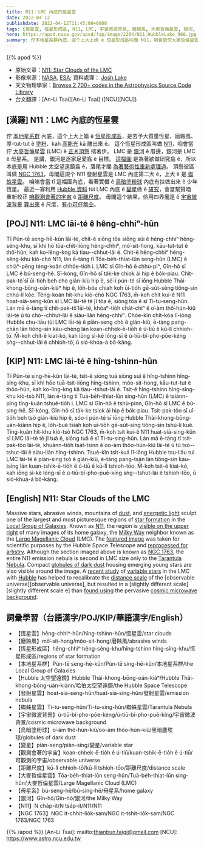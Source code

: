 ```yaml
---
title: N11：LMC 內底的恆星雲
date: 2022-04-12
publishdate: 2022-04-12T11:45:00+0800
tags: [恆星雲, 恆星形成區, N11, LMC, 宇宙微波背景, 磨蝕風, 大麥哲倫星雲, 銀河, 發射星雲, 母星系, Hubble 太空望遠鏡, NGC 1763, 蜘蛛星雲, 烏暗塗粉球, 變星, 咱觀測會著 ê 宇宙, 距離尺度]
hero: https://apod.nasa.gov/apod/fap/image/2204/N11_HubbleLake_960.jpg
summary: 佇本地星系群內底，這个上大上媠 ê 恆星形成區叫做 N11，咱會當佇大麥哲倫星雲 (LMC) ê 正爿頂懸揣著伊。
---
```


{{% apod %}}

- 原始文章：[N11: Star Clouds of the LMC](https://apod.nasa.gov/apod/ap220412.html)
- 影像來源：[NASA](https://www.nasa.gov/), [ESA](https://www.esa.int/); 資料處理： [Josh Lake](https://www.flickr.com/people/79510497@N07/)
- 天文物理學家：[Browse 2,700+ codes in the Astrophysics Source Code Library](http://ascl.net/)
- 台文翻譯：[An-Li Tsai][An-Li Tsai] ([NCU][NCU])

## [漢羅] N11：LMC 內底的恆星雲
佇 [本地星系群][Local Group of Galaxies] 內底，這个上大上媠 ê [恆星形成區][star formation]，是去予大質量恆星、磨蝕風、厚-tut-tut ê [塗粉][dust]、kah [高能光][energetic light] kā 雕出來 ê。
這个恆星形成區叫做 [N11][N11]，咱會當佇 [大麥哲倫星雲][Large Magellanic Cloud] (LMC) ê [正爿頂懸][visible on the upper right] 揣著伊。
LMC 是 [銀河][Milky Way] ê 厝邊，銀河是 LMC ê 母星系。
是講，銀河是逐家足愛翕 ê 目標。
[這幅圖][featured image] 是為著欲做研究翕 ê，所以本底是用 Hubble 太空望遠鏡翕 ê，落尾才閣 [為著藝術性重新處理過][reprocessed for artistry]。
頂懸彼區叫做 [NGC 1763][NGC 1763]，毋閣這規个 N11 發射星雲是 LMC 內底第二大 ê，上大 ê 是 [蜘蛛星雲][Tarantula Nebula]。
咱嘛會當 tī 這幅圖內底，看著實櫼 ê [烏暗塗粉球][globules of dark dust] 內底有拄做出來 ê 少年恆星。
最近一寡利用 [Hubble 資料][Hubble] tùi LMC 內底 ê [變星][variable stars]做 ê [研究][recent study]，會當幫贊咱 重新校正 [咱觀測會著的宇宙][observable universe t] ê [距離尺度][distance scale]。
毋閣這个結果，佮用四界攏是 ê [宇宙微波背景][cosmic microwave background] [算出來][found using] ê 尺度，[有小可仔無仝][slightly different scale]。


## [POJ] N11: LMC lāi-té ê hêng-chhiⁿ-hûn
Tī Pún-tē seng-hē-kûn lāi-té, chi̍t-ê siōng tōa siōng súi ê hêng-chhiⁿ hêng-sêng-khu, sī khì hō͘ tōa-chit-liōng hêng-chhiⁿ, mô͘-sit-hong, kāu-tut-tut ê thô͘-hún, kah ko-lêng-kng kā tiau--chhut-lâi ê.
Chit-ê hêng-chhiⁿ hêng-sêng-khu kiò-chò N11, lán ē-tàng tī Tōa-be̍h-thiat-lûn seng-hûn (LMC) ê chiàⁿ-pêng téng-koân chhōe-tio̍h i.
LMC sī Gîn-hô ê chhù-piⁿ, Gîn-hô sī LMC ê bú-seng-hē.
Sī-kóng, Gîn-hô sī ta̍k-ke chiok ài hip ê bo̍k-piau.
Chit-pak-tô͘ sī ūi-tio̍h beh chò gián-kiù hip ê, só͘-í pún-té sī iōng Hubble Thài-khong-bōng-oán-kiàⁿ hip ê, lo̍h-bóe chiah koh ūi-tio̍h gē-su̍t-sèng tiông-sin chhú-lí kòe.
Téng-koân hit-khu kiò-chò NGC 1763, m̄-koh chit kui-ê N11 hoat-siā-seng-kûn sī LMC lāi-té tē jī tōa ê, siōng tōa ê sī Ti-tu-seng-hûn.
Lán mā ē-tàng tī chit-pak-tô͘ lāi-té, khòaⁿ-tio̍h cha̍t-chiⁿ ê o͘-àm thô͘-hún-kiû lāi-té ū tú chò--chhut-lâi ê siàu-liân hêng-chhiⁿ.
Chòe-kīn chi̍t-kóa lī-iōng Hubble chu-liāu tùi LMC lāi-té ê piàn-seng chò ê gián-kiù, ē-tàng pang-chān lán tiông-sin kàu-chèng lán koan-chhek-ē-tio̍h ê ú-tiū ê kū-lî chhioh-tō͘.
M̄-koh chit-ê kiat-kó, kah iōng sì-kè lóng-sī ê ú-tiū-bî-pho-pōe-kéng sǹg--chhut-lâi ê chhioh-tō͘, ū sió-khóa-á bô-kâng.

## [KIP] N11: LMC lāi-té ê hîng-tshinn-hûn
Tī Pún-tē sing-hē-kûn lāi-té, tsi̍t-ê siōng tuā siōng suí ê hîng-tshinn hîng-sîng-khu, sī khì hōo tuā-tsit-liōng hîng-tshinn, môo-sit-hong, kāu-tut-tut ê thôo-hún, kah ko-lîng-kng kā tiau--tshut-lâi ê.
Tsit-ê hîng-tshinn hîng-sîng-khu kiò-tsò N11, lán ē-tàng tī Tuā-be̍h-thiat-lûn sing-hûn (LMC) ê tsiànn-pîng tíng-kuân tshuē-tio̍h i.
LMC sī Gîn-hô ê tshù-pinn, Gîn-hô sī LMC ê bú-sing-hē.
Sī-kóng, Gîn-hô sī ta̍k-ke tsiok ài hip ê bo̍k-piau.
Tsit-pak-tôo sī uī-tio̍h beh tsò gián-kiù hip ê, sóo-í pún-té sī iōng Hubble Thài-khong-bōng-uán-kiànn hip ê, lo̍h-bué tsiah koh uī-tio̍h gē-su̍t-sìng tiông-sin tshú-lí kuè.
Tíng-kuân hit-khu kiò-tsò NGC 1763, m̄-koh tsit kui-ê N11 huat-siā-sing-kûn sī LMC lāi-té tē jī tuā ê, siōng tuā ê sī Ti-tu-sing-hûn.
Lán mā ē-tàng tī tsit-pak-tôo lāi-té, khuànn-tio̍h tsa̍t-tsinn ê oo-àm thôo-hún-kiû lāi-té ū tú tsò--tshut-lâi ê siàu-liân hîng-tshinn.
Tsuè-kīn tsi̍t-kuá lī-iōng Hubble tsu-liāu tuì LMC lāi-té ê piàn-sing tsò ê gián-kiù, ē-tàng pang-tsān lán tiông-sin kàu-tsìng lán kuan-tshik-ē-tio̍h ê ú-tiū ê kū-lî tshioh-tōo.
M̄-koh tsit-ê kiat-kó, kah iōng sì-kè lóng-sī ê ú-tiū-bî-pho-puē-kíng sǹg--tshut-lâi ê tshioh-tōo, ū sió-khuá-á bô-kâng.

## [English] N11: Star Clouds of the LMC
Massive stars, abrasive winds, mountains of [dust][dust], and [energetic light][energetic light] sculpt one of the largest and most picturesque regions of [star formation][star formation] in the [Local Group of Galaxies][Local Group of Galaxies].
Known as [N11][N11], the region is [visible on the upper right][visible on the upper right] of many images of its home galaxy, the [Milky Way][Milky Way] neighbor known as the [Large Magellanic Cloud][Large Magellanic Cloud] (LMC).
The [featured image][featured image] was taken for scientific purposes by the Hubble Space Telescope and [reprocessed for artistry][reprocessed for artistry].
Although the section imaged above is known as [NGC 1763][NGC 1763], the entire N11 emission nebula is second in LMC size only to the [Tarantula Nebula][Tarantula Nebula].
Compact [globules of dark dust][globules of dark dust] housing emerging young stars are also visible around the image.
A [recent study][recent study] of [variable stars][variable stars] in the LMC with [Hubble][Hubble] has helped to recalibrate the [distance scale][distance scale] of the [observable universe][observable universe], but resulted in a [slightly different scale][slightly different scale e] than [found using][found using] the pervasive [cosmic microwave background][cosmic microwave background].

## 詞彙學習（台語漢字/POJ/KIP/華語漢字/English）
- 【恆星雲】hêng-chhiⁿ-hûn/hîng-tshinn-hûn/恆星雲/star clouds
- 【磨蝕風】mô͘-sit-hong/môo-sit-hong/磨蝕風/abrasive winds
- 【恆星形成區】hêng-chhiⁿ hêng-sêng-khu/hîng-tshinn hîng-sîng-khu/恆星形成區/regions of star formation
- 【本地星系群】Pún-tē seng-hē-kûn/Pún-tē sing-hē-kûn/本地星系群/the Local Group of Galaxies
- 【Hubble 太空望遠鏡】Hubble Thài-khong-bōng-oán-kiàⁿ/Hubble Thài-khong-bōng-uán-kiànn/哈伯太空望遠鏡/the Hubble Space Telescope
- 【發射星雲】hoat-siā-seng-hûn/huat-siā-sing-hûn/發射星雲/emission nebula
- 【蜘蛛星雲】Ti-tu-seng-hûn/Ti-tu-sing-hûn/蜘蛛星雲/Tarantula Nebula
- 【宇宙微波背景】ú-tiū-bî-pho-pōe-kéng/ú-tiū-bî-pho-puē-kíng/宇宙微波背景/cosmic microwave background
- 【烏暗塗粉球】o͘-àm thô͘-hún-kiû/oo-àm thôo-hún-kiû/黑暗塵埃球/globules of dark dust
- 【變星】piàn-seng/piàn-sing/變星/variable star
- 【觀測會著的宇宙】koan-chhek-ē-tio̍h ê ú-tiū/kuan-tshik-ē-tio̍h ê ú-tiū/可觀測的宇宙/observable universe
- 【距離尺度】kū-lî chhioh-tō͘/kū-lî tshioh-tōo/距離尺度/distance scale
- 【大麥哲倫星雲】Tōa-be̍h-thiat-lûn seng-hûn/Tuā-be̍h-thiat-lûn sing-hûn/大麥哲倫星雲/Large Magellanic Cloud (LMC)
- 【母星系】bú-seng-hē/bú-sing-hē/母星系/home galaxy
- 【銀河】Gîn-hô/Gîn-hô/銀河/the Milky Way
- 【N11】N cha̍p-it/N tsa̍p-it/N11/N11
- 【NGC 1763】NGC it-chhit-lio̍k-sam/NGC it-tshit-lio̍k-sam/NGC 1763/NGC 1763


{{% /apod %}}
[An-Li Tsai]: mailto:thianbun.taigi@gmail.com
[NCU]: https://www.astro.ncu.edu.tw

[copyright]: https://apod.nasa.gov/apod/fap/lib/about_apod.html#srapply

[dust]:https://apod.nasa.gov/apod/ap170702.html
[energetic light]:https://science.nasa.gov/ems/10_ultravioletwaves
[star formation]:https://apod.nasa.gov/apod/fap/stellar_nurseries.html
[Local Group of Galaxies]:https://en.wikipedia.org/wiki/Local_Group
[N11]:https://www.spacetelescope.org/news/heic1301/
[visible on the upper right]:http://www.youtube.com/watch?v=Q59QwM_YRDM
[Milky Way]:https://apod.nasa.gov/apod/ap000130.html
[featured image]:https://apod.nasa.gov/apod/ap190905.html
[Large Magellanic Cloud]:https://apod.nasa.gov/apod/fap/ap190905.html
[reprocessed for artistry]:https://media13.gimplearn.net/download/file.php/cat-in-thug-costume-jpg?id=9787
[NGC 1763]:https://en.wikipedia.org/wiki/NGC_1763
[Tarantula Nebula]:https://apod.nasa.gov/apod/ap180520.html
[globules of dark dust]:https://apod.nasa.gov/apod/ap120612.html
[recent study]:https://ui.adsabs.harvard.edu/abs/2019ApJ...876...85R/abstract
[variable stars]:https://apod.nasa.gov/apod/ap160606.html
[Hubble]:https://www.nasa.gov/mission_pages/hubble/main/index.html
[distance scale]:https://en.wikipedia.org/wiki/Hubble%27s_law
[observable universe e]:https://apod.nasa.gov/apod/ap220316.html
[observable universe t]:https://apod.tw/daily/20220316/
[slightly different scale]:https://en.wikipedia.org/wiki/Hubble%27s_law#Observed_values_of_the_Hubble_constant
[found using]:https://www.spacetelescope.org/news/heic1908/
[cosmic microwave background]:https://apod.nasa.gov/apod/ap180722.html
